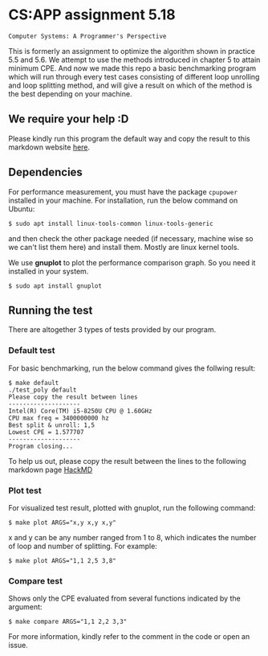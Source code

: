 # CS:APP assignment 5.18
`Computer Systems: A Programmer's Perspective`

This is formerly an assignment to optimize the algorithm shown in practice 5.5 and 5.6. We attempt to use the methods introduced in chapter 5 to attain minimum CPE. And now we made this repo a basic benchmarking program which will run through every test cases consisting of different loop unrolling and loop splitting method, and will give a result on which of the method is the best depending on your machine.

## We require your help :D

Please kindly run this program the default way and copy the result to this markdown website [here](https://hackmd.io/JbIPKc1lQtmOTWdNqDUh1g).

## Dependencies

For performance measurement, you must have the package `cpupower` installed in your machine. For installation, run the below command on Ubuntu:
```
$ sudo apt install linux-tools-common linux-tools-generic
```
and then check the other package needed (if necessary, machine wise so we can't list them here) and install them. Mostly are linux kernel tools.

We use **gnuplot** to plot the performance comparison graph. So you need it installed in your system.
```
$ sudo apt install gnuplot
```

## Running the test
There are altogether 3 types of tests provided by our program.

### Default test
For basic benchmarking, run the below command gives the follwing result:
```
$ make default
./test_poly default
Please copy the result between lines
--------------------
Intel(R) Core(TM) i5-8250U CPU @ 1.60GHz
CPU max freq = 3400000000 hz
Best split & unroll: 1,5
Lowest CPE = 1.577707
--------------------
Program closing...
```
To help us out, please copy the result between the lines to the following markdown page
[HackMD](https://hackmd.io/JbIPKc1lQtmOTWdNqDUh1g)

### Plot test
For visualized test result, plotted with gnuplot, run the following command:
```
$ make plot ARGS="x,y x,y x,y"
```
x and y can be any number ranged from 1 to 8, which indicates the number of loop and number of splitting. For example:
```
$ make plot ARGS="1,1 2,5 3,8"
```

### Compare test
Shows only the CPE evaluated from several functions indicated by the argument:
```
$ make compare ARGS="1,1 2,2 3,3"
```

For more information, kindly refer to the comment in the code or open an issue.
